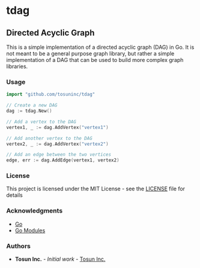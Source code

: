 # tdag
## Directed Acyclic Graph

This is a simple implementation of a directed acyclic graph (DAG) in Go. It is not meant to be a general purpose graph library, but rather a simple implementation of a DAG that can be used to build more complex graph libraries.

### Usage

```go
import "github.com/tosuninc/tdag"

// Create a new DAG
dag := tdag.New()

// Add a vertex to the DAG
vertex1, _ := dag.AddVertex("vertex1")

// Add another vertex to the DAG
vertex2, _ := dag.AddVertex("vertex2")

// Add an edge between the two vertices
edge, err := dag.AddEdge(vertex1, vertex2)
```

### License

This project is licensed under the MIT License - see the [LICENSE](LICENSE) file for details

### Acknowledgments

* [Go](https://golang.org/)
* [Go Modules](
    github.com/google/uuid
)

### Authors

* **Tosun Inc.** - *Initial work* - [Tosun Inc.](
    github.com/tosuninc/tdag
)
